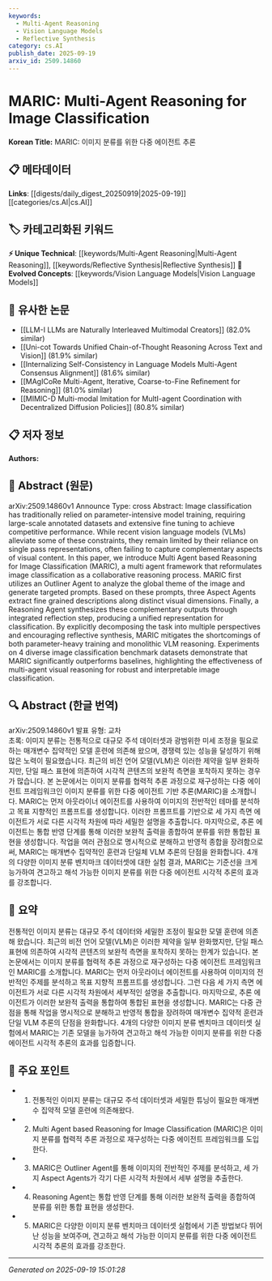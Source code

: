 ```yaml
---
keywords:
  - Multi-Agent Reasoning
  - Vision Language Models
  - Reflective Synthesis
category: cs.AI
publish_date: 2025-09-19
arxiv_id: 2509.14860
---
```


<!-- KEYWORD_LINKING_METADATA:
{
  "processed_timestamp": "2025-09-22 21:36:51.311538",
  "vocabulary_version": "1.0",
  "selected_keywords": [
    "Multi-Agent Reasoning",
    "Vision Language Models",
    "Reflective Synthesis"
  ],
  "rejected_keywords": [
    "Computer Vision",
    "Aspect Agents"
  ],
  "similarity_scores": {
    "Multi-Agent Reasoning": 0.85,
    "Vision Language Models": 0.8,
    "Reflective Synthesis": 0.78
  },
  "extraction_method": "AI_prompt_based",
  "budget_applied": true
}
-->


# MARIC: Multi-Agent Reasoning for Image Classification

**Korean Title:** MARIC: 이미지 분류를 위한 다중 에이전트 추론

## 📋 메타데이터

**Links**: [[digests/daily_digest_20250919|2025-09-19]]   [[categories/cs.AI|cs.AI]]

## 🏷️ 카테고리화된 키워드
**⚡ Unique Technical**: [[keywords/Multi-Agent Reasoning|Multi-Agent Reasoning]], [[keywords/Reflective Synthesis|Reflective Synthesis]]
**🚀 Evolved Concepts**: [[keywords/Vision Language Models|Vision Language Models]]

## 🔗 유사한 논문
- [[LLM-I LLMs are Naturally Interleaved Multimodal Creators]] (82.0% similar)
- [[Uni-cot Towards Unified Chain-of-Thought Reasoning Across Text and Vision]] (81.9% similar)
- [[Internalizing Self-Consistency in Language Models Multi-Agent Consensus Alignment]] (81.6% similar)
- [[MAgICoRe Multi-Agent, Iterative, Coarse-to-Fine Refinement for Reasoning]] (81.0% similar)
- [[MIMIC-D Multi-modal Imitation for MultI-agent Coordination with Decentralized Diffusion Policies]] (80.8% similar)

## 📋 저자 정보

**Authors:** 

## 📄 Abstract (원문)

arXiv:2509.14860v1 Announce Type: cross 
Abstract: Image classification has traditionally relied on parameter-intensive model training, requiring large-scale annotated datasets and extensive fine tuning to achieve competitive performance. While recent vision language models (VLMs) alleviate some of these constraints, they remain limited by their reliance on single pass representations, often failing to capture complementary aspects of visual content. In this paper, we introduce Multi Agent based Reasoning for Image Classification (MARIC), a multi agent framework that reformulates image classification as a collaborative reasoning process. MARIC first utilizes an Outliner Agent to analyze the global theme of the image and generate targeted prompts. Based on these prompts, three Aspect Agents extract fine grained descriptions along distinct visual dimensions. Finally, a Reasoning Agent synthesizes these complementary outputs through integrated reflection step, producing a unified representation for classification. By explicitly decomposing the task into multiple perspectives and encouraging reflective synthesis, MARIC mitigates the shortcomings of both parameter-heavy training and monolithic VLM reasoning. Experiments on 4 diverse image classification benchmark datasets demonstrate that MARIC significantly outperforms baselines, highlighting the effectiveness of multi-agent visual reasoning for robust and interpretable image classification.

## 🔍 Abstract (한글 번역)

arXiv:2509.14860v1 발표 유형: 교차  
초록: 이미지 분류는 전통적으로 대규모 주석 데이터셋과 광범위한 미세 조정을 필요로 하는 매개변수 집약적인 모델 훈련에 의존해 왔으며, 경쟁력 있는 성능을 달성하기 위해 많은 노력이 필요했습니다. 최근의 비전 언어 모델(VLM)은 이러한 제약을 일부 완화하지만, 단일 패스 표현에 의존하여 시각적 콘텐츠의 보완적 측면을 포착하지 못하는 경우가 많습니다. 본 논문에서는 이미지 분류를 협력적 추론 과정으로 재구성하는 다중 에이전트 프레임워크인 이미지 분류를 위한 다중 에이전트 기반 추론(MARIC)을 소개합니다. MARIC는 먼저 아웃라이너 에이전트를 사용하여 이미지의 전반적인 테마를 분석하고 목표 지향적인 프롬프트를 생성합니다. 이러한 프롬프트를 기반으로 세 가지 측면 에이전트가 서로 다른 시각적 차원에 따라 세밀한 설명을 추출합니다. 마지막으로, 추론 에이전트는 통합 반영 단계를 통해 이러한 보완적 출력을 종합하여 분류를 위한 통합된 표현을 생성합니다. 작업을 여러 관점으로 명시적으로 분해하고 반영적 종합을 장려함으로써, MARIC는 매개변수 집약적인 훈련과 단일체 VLM 추론의 단점을 완화합니다. 4개의 다양한 이미지 분류 벤치마크 데이터셋에 대한 실험 결과, MARIC는 기준선을 크게 능가하여 견고하고 해석 가능한 이미지 분류를 위한 다중 에이전트 시각적 추론의 효과를 강조합니다.

## 📝 요약

전통적인 이미지 분류는 대규모 주석 데이터와 세밀한 조정이 필요한 모델 훈련에 의존해 왔습니다. 최근의 비전 언어 모델(VLM)은 이러한 제약을 일부 완화했지만, 단일 패스 표현에 의존하여 시각적 콘텐츠의 보완적 측면을 포착하지 못하는 한계가 있습니다. 본 논문에서는 이미지 분류를 협력적 추론 과정으로 재구성하는 다중 에이전트 프레임워크인 MARIC를 소개합니다. MARIC는 먼저 아웃라이너 에이전트를 사용하여 이미지의 전반적인 주제를 분석하고 목표 지향적 프롬프트를 생성합니다. 그런 다음 세 가지 측면 에이전트가 서로 다른 시각적 차원에서 세부적인 설명을 추출합니다. 마지막으로, 추론 에이전트가 이러한 보완적 출력을 통합하여 통합된 표현을 생성합니다. MARIC는 다중 관점을 통해 작업을 명시적으로 분해하고 반영적 통합을 장려하여 매개변수 집약적 훈련과 단일 VLM 추론의 단점을 완화합니다. 4개의 다양한 이미지 분류 벤치마크 데이터셋 실험에서 MARIC는 기존 모델을 능가하여 견고하고 해석 가능한 이미지 분류를 위한 다중 에이전트 시각적 추론의 효과를 입증합니다.

## 🎯 주요 포인트

- 1. 전통적인 이미지 분류는 대규모 주석 데이터셋과 세밀한 튜닝이 필요한 매개변수 집약적 모델 훈련에 의존해왔다.

- 2. Multi Agent based Reasoning for Image Classification (MARIC)은 이미지 분류를 협력적 추론 과정으로 재구성하는 다중 에이전트 프레임워크를 도입한다.

- 3. MARIC은 Outliner Agent를 통해 이미지의 전반적인 주제를 분석하고, 세 가지 Aspect Agents가 각기 다른 시각적 차원에서 세부 설명을 추출한다.

- 4. Reasoning Agent는 통합 반영 단계를 통해 이러한 보완적 출력을 종합하여 분류를 위한 통합 표현을 생성한다.

- 5. MARIC은 다양한 이미지 분류 벤치마크 데이터셋 실험에서 기존 방법보다 뛰어난 성능을 보여주며, 견고하고 해석 가능한 이미지 분류를 위한 다중 에이전트 시각적 추론의 효과를 강조한다.

---

*Generated on 2025-09-19 15:01:28*
